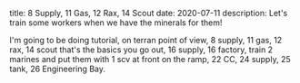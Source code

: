 title: 8 Supply, 11 Gas, 12 Rax, 14 Scout 
date: 2020-07-11
description: Let's train some workers when we have the minerals for them!

I'm going to be doing tutorial, on terran point of view, 8 supply, 11 gas, 12 rax, 14 scout that's the basics you go out,
16 supply, 16 factory, train 2 marines and put them with 1 scv at front on the ramp, 22 CC, 24 supply, 25 tank, 26 Engineering Bay.



